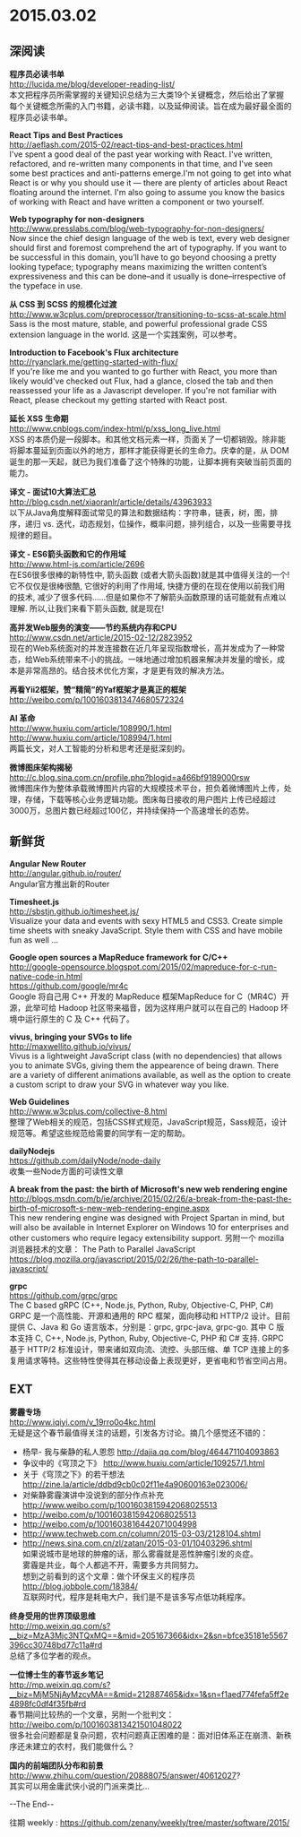 2015.03.02  
========  

## 深阅读

**程序员必读书单**  
http://lucida.me/blog/developer-reading-list/  
本文把程序员所需掌握的关键知识总结为三大类19个关键概念，然后给出了掌握每个关键概念所需的入门书籍，必读书籍，以及延伸阅读。旨在成为最好最全面的程序员必读书单。 

**React Tips and Best Practices**  
http://aeflash.com/2015-02/react-tips-and-best-practices.html  
I've spent a good deal of the past year working with React. I've written, refactored, and re-written many components in that time, and I've seen some best practices and anti-patterns emerge.I'm not going to get into what React is or why you should use it — there are plenty of articles about React floating around the internet. I'm also going to assume you know the basics of working with React and have written a component or two yourself.

**Web typography for non-designers**  
http://www.presslabs.com/blog/web-typography-for-non-designers/  
Now since the chief design language of the web is text, every web designer should first and foremost comprehend the art of typography. If you want to be successful in this domain, you’ll have to go beyond choosing a pretty looking typeface; typography means maximizing the written content’s expressiveness and this can be done–and it usually is done–irrespective of the typeface in use.

**从 CSS 到 SCSS 的规模化过渡**  
http://www.w3cplus.com/preprocessor/transitioning-to-scss-at-scale.html  
Sass is the most mature, stable, and powerful professional grade CSS extension language in the world. 这是一个实践案例，可以参考。

**Introduction to Facebook's Flux architecture**  
http://ryanclark.me/getting-started-with-flux/  
If you're like me and you wanted to go further with React, you more than likely would've checked out Flux, had a glance, closed the tab and then reassessed your life as a Javascript developer. If you're not familiar with React, please checkout my getting started with React post.

**延长 XSS 生命期**  
http://www.cnblogs.com/index-html/p/xss_long_live.html  
XSS 的本质仍是一段脚本。和其他文档元素一样，页面关了一切都销毁。除非能将脚本蔓延到页面以外的地方，那样才能获得更长的生命力。庆幸的是，从 DOM 诞生的那一天起，就已为我们准备了这个特殊的功能，让脚本拥有突破当前页面的能力。

**译文 - 面试10大算法汇总**  
http://blog.csdn.net/xiaoranlr/article/details/43963933  
以下从Java角度解释面试常见的算法和数据结构：字符串，链表，树，图，排序，递归 vs. 迭代，动态规划，位操作，概率问题，排列组合，以及一些需要寻找规律的题目。

**译文 - ES6箭头函数和它的作用域**  
http://www.html-js.com/article/2696  
在ES6很多很棒的新特性中, 箭头函数 (或者大箭头函数)就是其中值得关注的一个! 它不仅仅是很棒很酷, 它很好的利用了作用域, 快捷方便的在现在使用以前我们用的技术, 减少了很多代码……但是如果你不了解箭头函数原理的话可能就有点难以理解. 所以,让我们来看下箭头函数, 就是现在!  

**高并发Web服务的演变——节约系统内存和CPU**  
http://www.csdn.net/article/2015-02-12/2823952  
现在的Web系统面对的并发连接数在近几年呈现指数增长，高并发成为了一种常态，给Web系统带来不小的挑战。一味地通过增加机器来解决并发量的增长，成本是非常高昂的。结合技术优化方案，才是更有效的解决方法。 

**再看Yii2框架，赞“精简”的Yaf框架才是真正的框架**  
http://weibo.com/p/1001603813474680572324  

**AI 革命**  
http://www.huxiu.com/article/108990/1.html  
http://www.huxiu.com/article/108994/1.html  
两篇长文，对人工智能的分析和思考还是挺深刻的。

**微博图床架构揭秘**  
http://c.blog.sina.com.cn/profile.php?blogid=a466bf9189000rsw  
微博图床作为整体承载微博图片内容的大规模技术平台，担负着微博图片上传，处理，存储，下载等核心业务逻辑功能。图床每日接收的用户图片上传已经超过3000万，总图片数已经超过100亿，并持续保持一个高速增长的态势。

## 新鲜货  

**Angular New Router**  
http://angular.github.io/router/  
Angular官方推出新的Router

**Timesheet.js**  
http://sbstjn.github.io/timesheet.js/  
Visualize your data and events with sexy HTML5 and CSS3. Create simple time sheets with sneaky JavaScript. Style them with CSS and have mobile fun as well …

**Google open sources a MapReduce framework for C/C++**  
http://google-opensource.blogspot.com/2015/02/mapreduce-for-c-run-native-code-in.html  
https://github.com/google/mr4c  
Google 将自己用 C++ 开发的 MapReduce 框架MapReduce for C（MR4C）开源，此举可给 Hadoop 社区带来福音，因为这样用户就可以在自己的 Hadoop 环境中运行原生的 C 及 C++ 代码了。

**vivus, bringing your SVGs to life**  
http://maxwellito.github.io/vivus/  
Vivus is a lightweight JavaScript class (with no dependencies) that allows you to animate SVGs, giving them the appearence of being drawn. There are a variety of different animations available, as well as the option to create a custom script to draw your SVG in whatever way you like.

**Web Guidelines**  
http://www.w3cplus.com/collective-8.html  
整理了Web相关的规范，包括CSS样式规范，JavaScript规范，Sass规范，设计规范等。希望这些规范给需要的同学有一定的帮助。

**dailyNodejs**  
https://github.com/dailyNode/node-daily  
收集一些Node方面的可读性文章

**A break from the past: the birth of Microsoft's new web rendering engine**  
http://blogs.msdn.com/b/ie/archive/2015/02/26/a-break-from-the-past-the-birth-of-microsoft-s-new-web-rendering-engine.aspx  
This new rendering engine was designed with Project Spartan in mind, but will also be available in Internet Explorer on Windows 10 for enterprises and other customers who require legacy extensibility support.
另附一个 mozilla 浏览器技术的文章： The Path to Parallel JavaScript https://blog.mozilla.org/javascript/2015/02/26/the-path-to-parallel-javascript/  

**grpc**  
https://github.com/grpc/grpc  
The C based gRPC (C++, Node.js, Python, Ruby, Objective-C, PHP, C#) 
GRPC 是一个高性能、开源和通用的 RPC 框架，面向移动和 HTTP/2 设计。目前提供 C、Java 和 Go 语言版本，分别是：grpc, grpc-java, grpc-go. 其中 C 版本支持 C, C++, Node.js, Python, Ruby, Objective-C, PHP 和 C# 支持. GRPC 基于 HTTP/2 标准设计，带来诸如双向流、流控、头部压缩、单 TCP 连接上的多复用请求等特。这些特性使得其在移动设备上表现更好，更省电和节省空间占用。  

## EXT  

**雾霾专场**  
http://www.iqiyi.com/v_19rro0o4kc.html  
无疑是这个春节最值得关注的话题，引发各方讨论。摘几个感觉还不错的：  
- 杨早- 我与柴静的私人恩怨 http://dajia.qq.com/blog/464471104093863  
- 争议中的《穹顶之下》 http://www.huxiu.com/article/109257/1.html  
- 关于《穹顶之下》的若干想法 http://zine.la/article/ddbd9cb0c02f11e4a90600163e023006/  
- 对柴静雾霾演讲中没说到的部分作点补充 http://www.weibo.com/p/1001603815942068025513  
- http://weibo.com/p/1001603815942068025513  
- http://weibo.com/p/1001603816442071004998  
- http://www.techweb.com.cn/column/2015-03-03/2128104.shtml  
- http://news.sina.com.cn/zl/zatan/2015-03-01/10403296.shtml  
如果说城市是地球的肿瘤的话，那么雾霾就是恶性肿瘤引发的炎症。  
雾霾是共业，每个人都逃不开，需要多方共同努力。  
想到之前看到的这个文章：做个环保主义的程序员 http://blog.jobbole.com/18384/  
互联网时代，程序是耗电大户，我们是不是该多写点低功耗程序。  

**终身受用的世界顶级思维**  
http://mp.weixin.qq.com/s?__biz=MzA3Mjc3NTQxMQ==&mid=205167366&idx=2&sn=bfce35181e5567396cc30748bd77c11a#rd  
总结了多位学者的观点。

**一位博士生的春节返乡笔记**  
http://mp.weixin.qq.com/s?__biz=MjM5NjAyMzcyMA==&mid=212887465&idx=1&sn=f1aed774fefa5ff2e4898fc0df4f35fb#rd  
春节期间比较热的一个文章，另附一个批判文： http://weibo.com/p/1001603813421501048022  
很多社会问题都是复杂问题，农村问题真正困难的是：面对旧体系正在崩溃、新秩序还未建立的农村，我们能做什么？  

**国内的前端团队分布和前景**  
http://www.zhihu.com/question/20888075/answer/40612027?  
其实可以用金庸武侠小说的门派来类比...  

--The End--

往期 weekly : https://github.com/zenany/weekly/tree/master/software/2015/